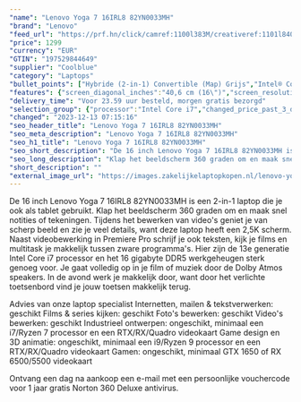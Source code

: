```yaml
---
"name": "Lenovo Yoga 7 16IRL8 82YN0033MH"
"brand": "Lenovo"
"feed_url": "https://prf.hn/click/camref:1100l383M/creativeref:1101l84031/destination:https%3A%2F%2Fwww.coolblue.nl%2Fproduct%2F933455"
"price": 1299
"currency": "EUR"
"GTIN": "197529844649"
"supplier": "Coolblue"
"category": "Laptops"
"bullet_points": ["Hybride (2-in-1) Convertible (Map) Grijs","Intel® Core™ i7 i7-1360P","Touchscreen 40,6 cm (16\") 2.5K 2560 x 1600 Pixels IPS LED backlight Glans","16 GB LPDDR5-SDRAM 5200 MHz","1 TB SSD","Intel Iris Xe Graphics","Wi-Fi 6E (802.11ax) Bluetooth 5.1","Lithium-Polymeer (LiPo) 71 Wh 65 W","Windows 11 Home 64-bit"]
"features": {"screen_diagonal_inches":"40,6 cm (16\")","screen_resolution":"2560 x 1600 Pixels","processor_family":"Intel® Core™ i7","memory_size":"16 GB","memory_type":"LPDDR5-SDRAM","total_storage_space":"1 TB","operating_system":"Windows 11 Home","battery_capacity":"71 Wh","width":"362,2 mm","depth":"250,1 mm","height":"17 mm","weight":"1,98 kg"}
"delivery_time": "Voor 23.59 uur besteld, morgen gratis bezorgd"
"selection_group": {"processor":"Intel Core i7","changed_price_past_3_days":false,"product_family":"Yoga"}
"changed": "2023-12-13 07:15:16"
"seo_header_title": "Lenovo Yoga 7 16IRL8 82YN0033MH"
"seo_meta_description": "Lenovo Yoga 7 16IRL8 82YN0033MH"
"seo_h1_title": "Lenovo Yoga 7 16IRL8 82YN0033MH"
"seo_short_description": "De 16 inch Lenovo Yoga 7 16IRL8 82YN0033MH is een 2-in-1 laptop die je ook als tablet gebruikt."
"seo_long_description": "Klap het beeldscherm 360 graden om en maak snel notities of tekeningen. Tijdens het bewerken van video's geniet je van scherp beeld en zie je veel details, want deze laptop heeft een 2,5K scherm. Naast videobewerking in Premiere Pro schrijf je ook teksten, kijk je films en multitask je makkelijk tussen zware programma's. Hier zijn de 13e generatie Intel Core i7 processor en het 16 gigabyte DDR5 werkgeheugen sterk genoeg voor. Je gaat volledig op in je film of muziek door de Dolby Atmos speakers. In de avond werk je makkelijk door, want door het verlichte toetsenbord vind je jouw toetsen makkelijk terug. \r\n\r\nAdvies van onze laptop specialist\r\nInternetten, mailen & tekstverwerken: geschikt\r\nFilms & series kijken: geschikt\r\nFoto's bewerken: geschikt\r\nVideo's bewerken: geschikt\r\nIndustrieel ontwerpen: ongeschikt, minimaal een i7/Ryzen 7 processor en een RTX/RX/Quadro videokaart\r\nGame design en 3D animatie: ongeschikt, minimaal een i9/Ryzen 9 processor en een RTX/RX/Quadro videokaart\r\nGamen: ongeschikt, minimaal GTX 1650 of RX 6500/5500 videokaart\r\n \r\nOntvang een dag na aankoop een e-mail met een persoonlijke vouchercode voor 1 jaar gratis Norton 360 Deluxe antivirus."
"short_description": ""
"external_image_url": "https://images.zakelijkelaptopkopen.nl/lenovo-yoga-7-16irl8-82yn0033mh.webp"
---
```


De 16 inch Lenovo Yoga 7 16IRL8 82YN0033MH is een 2-in-1 laptop die je ook als tablet gebruikt. Klap het beeldscherm 360 graden om en maak snel notities of tekeningen. Tijdens het bewerken van video's geniet je van scherp beeld en zie je veel details, want deze laptop heeft een 2,5K scherm. Naast videobewerking in Premiere Pro schrijf je ook teksten, kijk je films en multitask je makkelijk tussen zware programma's. Hier zijn de 13e generatie Intel Core i7 processor en het 16 gigabyte DDR5 werkgeheugen sterk genoeg voor. Je gaat volledig op in je film of muziek door de Dolby Atmos speakers. In de avond werk je makkelijk door, want door het verlichte toetsenbord vind je jouw toetsen makkelijk terug.

Advies van onze laptop specialist
Internetten, mailen & tekstverwerken: geschikt
Films & series kijken: geschikt
Foto's bewerken: geschikt
Video's bewerken: geschikt
Industrieel ontwerpen: ongeschikt, minimaal een i7/Ryzen 7 processor en een RTX/RX/Quadro videokaart
Game design en 3D animatie: ongeschikt, minimaal een i9/Ryzen 9 processor en een RTX/RX/Quadro videokaart
Gamen: ongeschikt, minimaal GTX 1650 of RX 6500/5500 videokaart
 
Ontvang een dag na aankoop een e-mail met een persoonlijke vouchercode voor 1 jaar gratis Norton 360 Deluxe antivirus.
